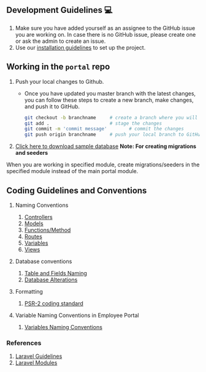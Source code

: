 ## Development Guidelines :computer:
1. Make sure you have added yourself as an assignee to the GitHub issue you are working on. In case there is no GitHub issue, please create one or ask the admin to create an issue.
2. Use our [installation guidelines](./installation.md) to set up the project.


## Working in the `portal` repo
1. Push your local changes to Github.
    * Once you have updated you master branch with the latest changes, you can follow these steps to create a new branch, make changes, and push it to GitHub.

        ```sh
        git checkout -b branchname     # create a branch where you will commit your changes
        git add .                      # stage the changes
        git commit -m 'commit message'        # commit the changes
        git push origin branchname     # push your local branch to GitHub and then create a Pull Request
        ```
2. [Click here to download sample database](https://drive.google.com/file/d/1LQ2Cqd9dbY8G1WqsbfmF2D5h8rMarKjm/view?usp=sharing)
**Note: For creating migrations and seeders**

When you are working in specified module, create migrations/seeders in the specified module instead of the main portal module.

## Coding Guidelines and Conventions

1. Naming Conventions
    1. [Controllers](https://webdevetc.com/blog/laravel-naming-conventions#section_naming-controllers)
    2. [Models](https://webdevetc.com/blog/laravel-naming-conventions#section_naming-conventions-for-models)
    3. [Functions/Method](https://xqsit.github.io/laravel-coding-guidelines/docs/naming-conventions/)
    4. [Routes](https://xqsit.github.io/laravel-coding-guidelines/docs/naming-conventions/)
    5. [Variables](https://webdevetc.com/blog/laravel-naming-conventions#section_variables)
    6. [Views](https://webdevetc.com/blog/laravel-naming-conventions#section_blade-view-files)

2. Database conventions
    1. [Table and Fields Naming](https://www.geeksforgeeks.org/database-table-and-column-naming-conventions/)
    2. [Database Alterations](https://www.w3resource.com/sql/sql-basic/basic-create-database.php)

3. Formatting
    1. [PSR-2 coding standard](https://www.php-fig.org/psr/psr-2/)

4. Variable Naming Conventions in Employee Portal
    1. [Variables Naming Conventions](./variable-naming-convention.md)

### References
1. [Laravel Guidelines](https://github.com/ColoredCow/resources/tree/master/laravel)
2. [Laravel Modules](https://nwidart.com/laravel-modules/v6/introduction)